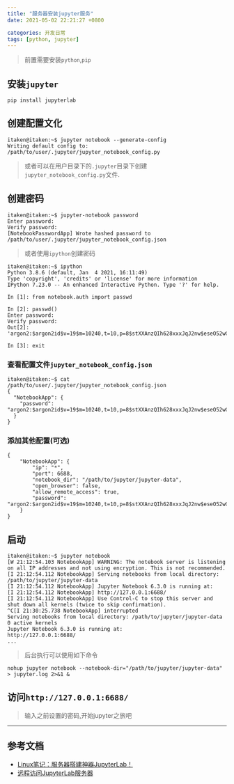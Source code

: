 ```yaml
---
title: "服务器安装jupyter服务"
date: 2021-05-02 22:21:27 +0800

categories: 开发日常
tags: [python, jupyter]
---
```


>前置需要安装`python`,`pip`

## 安装`jupyter`

```
pip install jupyterlab
```

## 创建配置文化

```
itaken@itaken:~$ jupyter notebook --generate-config
Writing default config to: /path/to/user/.jupyter/jupyter_notebook_config.py
```

> 或者可以在用户目录下的`.jupyter`目录下创建`jupyter_notebook_config.py`文件.

## 创建密码

```
itaken@itaken:~$ jupyter-notebook password
Enter password:
Verify password:
[NotebookPasswordApp] Wrote hashed password to /path/to/user/.jupyter/jupyter_notebook_config.json
```

> 或者使用`ipython`创建密码

```
itaken@itaken:~$ ipython
Python 3.8.6 (default, Jan  4 2021, 16:11:49)
Type 'copyright', 'credits' or 'license' for more information
IPython 7.23.0 -- An enhanced Interactive Python. Type '?' for help.

In [1]: from notebook.auth import passwd

In [2]: passwd()
Enter password:
Verify password:
Out[2]: 'argon2:$argon2id$v=19$m=10240,t=10,p=8$stXXAnzQIh628xxxJqJ2nw$eseO52wGcwUVH26zvAndxx'

In [3]: exit
```

### 查看配置文件`jupyter_notebook_config.json`

```
itaken@itaken:~$ cat /path/to/user/.jupyter/jupyter_notebook_config.json
{
  "NotebookApp": {
    "password": "argon2:$argon2id$v=19$m=10240,t=10,p=8$stXXAnzQIh628xxxJqJ2nw$eseO52wGcwUVH26zvAndxx"
  }
}
```

### 添加其他配置(可选)

```
{
    "NotebookApp": {
        "ip": "*",
        "port": 6688,
        "notebook_dir": "/path/to/jupyter/jupyter-data",
        "open_browser": false,
        "allow_remote_access": true,
        "password": "argon2:$argon2id$v=19$m=10240,t=10,p=8$stXXAnzQIh628xxxJqJ2nw$eseO52wGcwUVH26zvAndxx"
    }
}
```

## 启动

```
itaken@itaken:~$ jupyter notebook
[W 21:12:54.103 NotebookApp] WARNING: The notebook server is listening on all IP addresses and not using encryption. This is not recommended.
[I 21:12:54.112 NotebookApp] Serving notebooks from local directory: /path/to/jupyter/jupyter-data
[I 21:12:54.112 NotebookApp] Jupyter Notebook 6.3.0 is running at:
[I 21:12:54.112 NotebookApp] http://127.0.0.1:6688/
[I 21:12:54.112 NotebookApp] Use Control-C to stop this server and shut down all kernels (twice to skip confirmation).
^C[I 21:30:25.738 NotebookApp] interrupted
Serving notebooks from local directory: /path/to/jupyter/jupyter-data
0 active kernels
Jupyter Notebook 6.3.0 is running at:
http://127.0.0.1:6688/
...
```

>后台执行可以使用如下命令
```
nohup jupyter notebook --notebook-dir="/path/to/jupyter/jupyter-data" > jupyter.log 2>&1 &
```

## 访问`http://127.0.0.1:6688/`

>输入之前设置的密码,开始jupyter之旅吧


---
## 参考文档
- [Linux笔记：服务器搭建神器JupyterLab！](https://blog.csdn.net/abc13526222160/article/details/108628640)
- [远程访问JupyterLab服务器](https://www.jianshu.com/p/35a0480ff8da)
